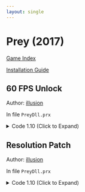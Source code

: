 ```yaml
---
layout: single
---
```


# Prey (2017)

[Game Index](/patch/#ps4)

[Installation Guide](https://illusion0001.github.io/install-instructions/)

## 60 FPS Unlock

Author: [illusion](https://twitter.com/illusion0002)

In file `PreyDll.prx`
    
<details>
<summary>Code 1.10 (Click to Expand)</summary>

{% highlight none %}
48 8B 45 90 8B 7B 70 8B 70 48

48 8B 45 90 8B 7B 70 31 F6 90
{% endhighlight %}

</details>

## Resolution Patch

Author: [illusion](https://twitter.com/illusion0002)

In file `PreyDll.prx`

<details>
<summary>Code 1.10 (Click to Expand)</summary>

{% highlight none %}
# call

48 C7 83 48 5D 00 00 00 00 00 00 8B 83 58 5E 00 00

48 C7 83 48 5D 00 00 00 00 00 00 E8 FF 6E E7 FF 90

# main code

55 48 89 E5 41 57 41 56 41 54 53 48 83 EC 20 4C 8B 3D AA 67 81 01 48 89 FB 49 8B 07 48 89 45 D8 48 8B 03 FF

# For Base (960x540)

C3 C7 83 58 5E 00 00 C0 03 00 00 C7 83 5C 5E 00 00 1C 02 00 00 8B 83 58 5E 00 00 C3 48 89 45 D8 48 8B 03 FF

# For Neo (1600x900)

C3 C7 83 58 5E 00 00 40 06 00 00 C7 83 5C 5E 00 00 84 03 00 00 8B 83 58 5E 00 00 C3 48 89 45 D8 48 8B 03 FF
{% endhighlight %}

</details>
